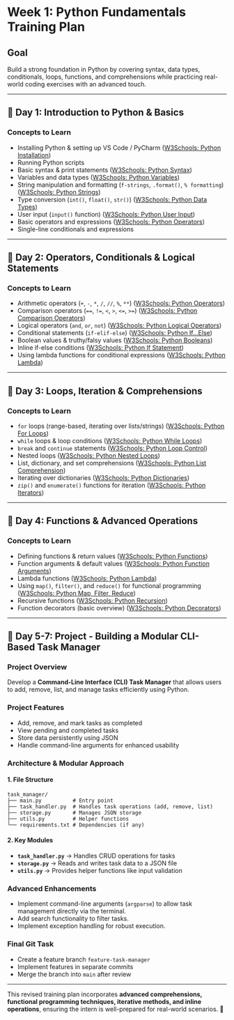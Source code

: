 # Week 1: Python Fundamentals Training Plan

## **Goal**
Build a strong foundation in Python by covering syntax, data types, conditionals, loops, functions, and comprehensions while practicing real-world coding exercises with an advanced touch.

---

## **📅 Day 1: Introduction to Python & Basics**

### **Concepts to Learn**
- Installing Python & setting up VS Code / PyCharm ([W3Schools: Python Installation](https://www.w3schools.com/python/python_getstarted.asp))
- Running Python scripts
- Basic syntax & print statements ([W3Schools: Python Syntax](https://www.w3schools.com/python/python_syntax.asp))
- Variables and data types ([W3Schools: Python Variables](https://www.w3schools.com/python/python_variables.asp))
- String manipulation and formatting (`f-strings`, `.format()`, `% formatting`) ([W3Schools: Python Strings](https://www.w3schools.com/python/python_strings.asp))
- Type conversion (`int()`, `float()`, `str()`) ([W3Schools: Python Data Types](https://www.w3schools.com/python/python_datatypes.asp))
- User input (`input()` function) ([W3Schools: Python User Input](https://www.w3schools.com/python/python_user_input.asp))
- Basic operators and expressions ([W3Schools: Python Operators](https://www.w3schools.com/python/python_operators.asp))
- Single-line conditionals and expressions

---

## **📅 Day 2: Operators, Conditionals & Logical Statements**

### **Concepts to Learn**
- Arithmetic operators (`+`, `-`, `*`, `/`, `//`, `%`, `**`) ([W3Schools: Python Operators](https://www.w3schools.com/python/python_operators.asp))
- Comparison operators (`==`, `!=`, `<`, `>`, `<=`, `>=`) ([W3Schools: Python Comparison Operators](https://www.w3schools.com/python/python_operators.asp))
- Logical operators (`and`, `or`, `not`) ([W3Schools: Python Logical Operators](https://www.w3schools.com/python/python_operators.asp))
- Conditional statements (`if-elif-else`) ([W3Schools: Python If...Else](https://www.w3schools.com/python/python_conditions.asp))
- Boolean values & truthy/falsy values ([W3Schools: Python Booleans](https://www.w3schools.com/python/python_booleans.asp))
- Inline if-else conditions ([W3Schools: Python If Statement](https://www.w3schools.com/python/python_conditions.asp))
- Using lambda functions for conditional expressions ([W3Schools: Python Lambda](https://www.w3schools.com/python/python_lambda.asp))

---

## **📅 Day 3: Loops, Iteration & Comprehensions**

### **Concepts to Learn**
- `for` loops (range-based, iterating over lists/strings) ([W3Schools: Python For Loops](https://www.w3schools.com/python/python_for_loops.asp))
- `while` loops & loop conditions ([W3Schools: Python While Loops](https://www.w3schools.com/python/python_while_loops.asp))
- `break` and `continue` statements ([W3Schools: Python Loop Control](https://www.w3schools.com/python/python_while_loops.asp))
- Nested loops ([W3Schools: Python Nested Loops](https://www.w3schools.com/python/python_for_loops.asp))
- List, dictionary, and set comprehensions ([W3Schools: Python List Comprehension](https://www.w3schools.com/python/python_lists_comprehension.asp))
- Iterating over dictionaries ([W3Schools: Python Dictionaries](https://www.w3schools.com/python/python_dictionaries.asp))
- `zip()` and `enumerate()` functions for iteration ([W3Schools: Python Iterators](https://www.w3schools.com/python/python_iterators.asp))

---

## **📅 Day 4: Functions & Advanced Operations**

### **Concepts to Learn**
- Defining functions & return values ([W3Schools: Python Functions](https://www.w3schools.com/python/python_functions.asp))
- Function arguments & default values ([W3Schools: Python Function Arguments](https://www.w3schools.com/python/python_functions.asp))
- Lambda functions ([W3Schools: Python Lambda](https://www.w3schools.com/python/python_lambda.asp))
- Using `map()`, `filter()`, and `reduce()` for functional programming ([W3Schools: Python Map, Filter, Reduce](https://www.w3schools.com/python/ref_func_map.asp))
- Recursive functions ([W3Schools: Python Recursion](https://www.w3schools.com/python/gloss_python_recursion.asp))
- Function decorators (basic overview) ([W3Schools: Python Decorators](https://www.w3schools.com/python/python_decorators.asp))

---


## **📅 Day 5-7: Project - Building a Modular CLI-Based Task Manager**

### **Project Overview**
Develop a **Command-Line Interface (CLI) Task Manager** that allows users to add, remove, list, and manage tasks efficiently using Python.

### **Project Features**
- Add, remove, and mark tasks as completed
- View pending and completed tasks
- Store data persistently using JSON
- Handle command-line arguments for enhanced usability

### **Architecture & Modular Approach**
#### **1. File Structure**
```
task_manager/
├── main.py          # Entry point
├── task_handler.py  # Handles task operations (add, remove, list)
├── storage.py       # Manages JSON storage
├── utils.py         # Helper functions
└── requirements.txt # Dependencies (if any)
```

#### **2. Key Modules**
- **`task_handler.py`** → Handles CRUD operations for tasks
- **`storage.py`** → Reads and writes task data to a JSON file
- **`utils.py`** → Provides helper functions like input validation

### **Advanced Enhancements**
- Implement command-line arguments (`argparse`) to allow task management directly via the terminal.
- Add search functionality to filter tasks.
- Implement exception handling for robust execution.

### **Final Git Task**
- Create a feature branch `feature-task-manager`
- Implement features in separate commits
- Merge the branch into `main` after review


---

This revised training plan incorporates **advanced comprehensions, functional programming techniques, iterative methods, and inline operations**, ensuring the intern is well-prepared for real-world scenarios. 🚀

